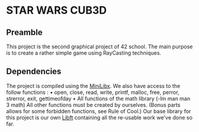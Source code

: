 # STAR WARS CUB3D

## Preamble

This project is the second graphical project of 42 school.
The main purpose is to create a rather simple game using RayCasting techniques.


## Dependencies

The project is compiled using the [MiniLibx](https://github.com/42Paris/minilibx-linux.git).
We also have access to the follow functions :
	• open, close, read, write, printf, malloc, free, perror, strerror, exit, gettimeofday
	• All functions of the math library (-lm man man 3 math)
All other functions must be created by ourselves. (Bonus parts allows for some forbidden functions, see Rule of Cool.)
Our base library for this project is our own [Libft](https://github.com/CodeWithCharles/42_libft_full.git) containing all the re-usable work we've done so far.
